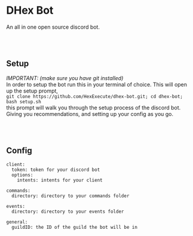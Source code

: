 # DHex Bot

An all in one open source discord bot.

<br><br>

## Setup
*IMPORTANT: (make sure you have git installed)*<br>
In order to setup the bot run this in your terminal of choice. This will open up the setup prompt,<br>
```git clone https://github.com/HexExecute/dhex-bot.git; cd dhex-bot; bash setup.sh```<br>
this prompt will walk you through the setup process of the discord bot.<br>
Giving you recommendations, and setting up your config as you go.

<br><br>

## Config
```
client:
  token: token for your discord bot
  options:
    intents: intents for your client

commands:
  directory: directory to your commands folder

events:
  directory: directory to your events folder

general:
  guildID: the ID of the guild the bot will be in
```
